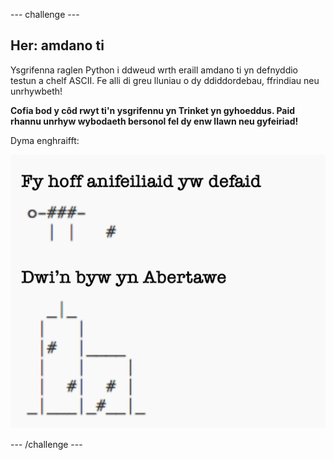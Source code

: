 --- challenge ---
## Her: amdano ti
Ysgrifenna raglen Python i ddweud wrth eraill amdano ti yn defnyddio testun a chelf ASCII. Fe alli di greu lluniau o dy ddiddordebau, ffrindiau neu unrhywbeth!

__Cofia bod y côd rwyt ti'n ysgrifennu yn Trinket yn gyhoeddus. Paid rhannu unrhyw wybodaeth bersonol fel dy enw llawn neu gyfeiriad!__

Dyma enghraifft:

![screenshot](images/me-about.png)

--- /challenge ---
